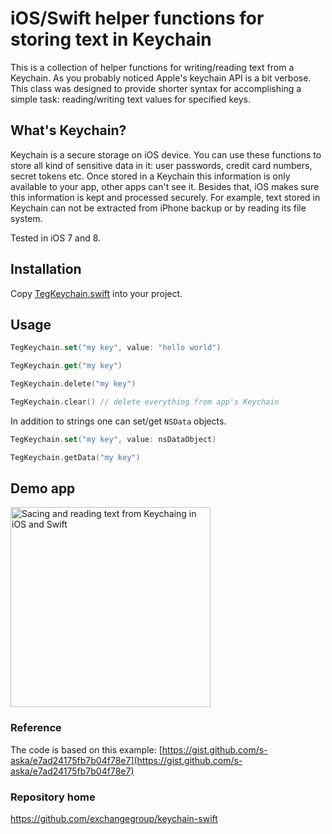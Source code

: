# iOS/Swift helper functions for storing text in Keychain

This is a collection of helper functions for writing/reading text from a Keychain. As you probably noticed Apple's keychain API is a bit verbose. This class was designed to provide shorter syntax for accomplishing a simple task: reading/writing text values for specified keys.

## What's Keychain?

Keychain is a secure storage on iOS device. You can use these functions to store all kind of sensitive data in it: user passwords, credit card numbers, secret tokens etc. Once stored in a Keychain this information is only available to your app, other apps can't see it. Besides that, iOS makes sure this information is kept and processed securely. For example, text stored in Keychain can not be extracted from iPhone backup or by reading its file system.

Tested in iOS 7 and 8.

## Installation

Copy [TegKeychain.swift](https://raw.githubusercontent.com/exchangegroup/keychain-swift/master/keychain/TegKeychain.swift) into your project.

## Usage

```Swift
TegKeychain.set("my key", value: "hello world")

TegKeychain.get("my key")

TegKeychain.delete("my key")

TegKeychain.clear() // delete everything from app's Keychain
```

In addition to strings one can set/get `NSData` objects.

```Swift
TegKeychain.set("my key", value: nsDataObject)

TegKeychain.getData("my key")
```

## Demo app

<img src="https://raw.githubusercontent.com/exchangegroup/keychain-swift/master/graphics/keychain-swift-demo.png" alt="Sacing and reading text from Keychaing in iOS and Swift" width="320">

### Reference

The code is based on this example: [https://gist.github.com/s-aska/e7ad24175fb7b04f78e7](https://gist.github.com/s-aska/e7ad24175fb7b04f78e7)

### Repository home

https://github.com/exchangegroup/keychain-swift
